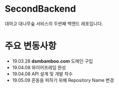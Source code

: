 # SecondBackend
대마고 대나무숲 서비스의 두번째 백엔드 레포입니다.

# 주요 변동사항
- 19.03.28 **dsmbamboo.com** 도메인 구입
- 19.04.08 와이어프레임 완성
- 19.04.08 API 설계 및 개발 착수
- 19.05.09 혼동을 피하기 위해 Repository Name 변경

